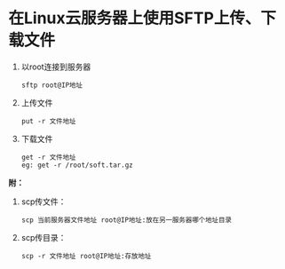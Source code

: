 # 在Linux云服务器上使用SFTP上传、下载文件


1. 以root连接到服务器
    ```
    sftp root@IP地址
    ```
2. 上传文件
    ```
    put -r 文件地址
    ```
3. 下载文件
    ```
    get -r 文件地址
    eg: get -r /root/soft.tar.gz
    ```

**附：**
1. scp传文件：
    ```
    scp 当前服务器文件地址 root@IP地址:放在另一服务器哪个地址目录
    ```
2. scp传目录：
    ```
    scp -r 文件地址 root@IP地址:存放地址
    ```
    
